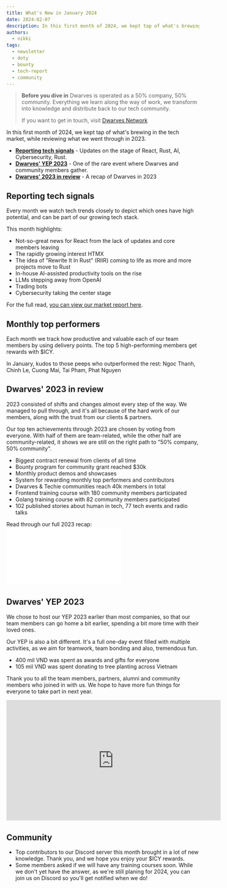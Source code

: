 ```yaml
---
title: What's New in January 2024
date: 2024-02-07
description: In this first month of 2024, we kept tap of what's brewing in the tech market, while reviewing what we went through in 2023.
authors:
  - nikki
tags:
  - newsletter
  - doty
  - bounty
  - tech-report
  - community
---
```


> **Before you dive in**
> Dwarves is operated as a 50% company, 50% community. Everything we learn along the way of work, we transform into knowledge and distribute back to our tech community.
>
> If you want to get in touch, visit [Dwarves Network](http://discord.gg/dfoundation)

In this first month of 2024, we kept tap of what's brewing in the tech market, while reviewing what we went through in 2023.

- **[Reporting tech signals](#reporting-tech-signals)** - Updates on the stage of React, Rust, AI, Cybersecurity, Rust.
- **[Dwarves' YEP 2023](#dwarves-yep-2023)** - One of the rare event where Dwarves and community members gather.
- **[Dwarves' 2023 in review](#dwarves-2023-in-review)** - A recap of Dwarves in 2023

## Reporting tech signals

Every month we watch tech trends closely to depict which ones have high potential, and can be part of our growing tech stack.

This month highlights:

- Not-so-great news for React from the lack of updates and core members leaving
- The rapidly growing interest HTMX
- The idea of "Rewrite It In Rust" (RIIR) coming to life as more and more projects move to Rust
- In-house AI-assisted productivity tools on the rise
- LLMs stepping away from OpenAI
- Trading bots
- Cybersecurity taking the center stage

For the full read, [you can view our market report here]().

## Monthly top performers

Each month we track how productive and valuable each of our team members by using delivery points. The top 5 high-performing members get rewards with $ICY.

In January, kudos to those peeps who outperformed the rest: Ngoc Thanh, Chinh Le, Cuong Mai, Tai Pham, Phat Nguyen

## Dwarves' 2023 in review

2023 consisted of shifts and changes almost every step of the way. We managed to pull through, and it's all because of the hard work of our members, along with the trust from our clients & partners.

Our top ten achievements through 2023 are chosen by voting from everyone. With half of them are team-related, while the other half are community-related, it shows we are still on the right path to "50% company, 50% community".

- Biggest contract renewal from clients of all time
- Bounty program for community grant reached $30k
- Monthly product demos and showcases
- System for rewarding monthly top performers and contributors
- Dwarves & Techie communities reach 40k members in total
- Frontend training course with 180 community members participated
- Golang training course with 82 community members participated
- 102 published stories about human in tech, 77 tech events and radio talks

Read through our full 2023 recap: ![](assets/2024-whats-new-january_doty2023.pdf)

## Dwarves' YEP 2023

We chose to host our YEP 2023 earlier than most companies, so that our team members can go home a bit earlier, spending a bit more time with their loved ones.

Our YEP is also a bit different. It's a full one-day event filled with multiple activities, as we aim for teamwork, team bonding and also, tremendous fun.

- 400 mil VND was spent as awards and gifts for everyone
- 105 mil VND was spent donating to tree planting across Vietnam

Thank you to all the team members, partners, alumni and community members who joined in with us. We hope to have more fun things for everyone to take part in next year.

<iframe width="560" height="315" src="https://www.youtube.com/embed/2xPsj5TR_wA?si=Og_OrVtT0o16t2Bz" title="YouTube video player" frameborder="0" allow="accelerometer; autoplay; clipboard-write; encrypted-media; gyroscope; picture-in-picture; web-share" allowfullscreen></iframe>

## Community

- Top contributors to our Discord server this month brought in a lot of new knowledge. Thank you, and we hope you enjoy your $ICY rewards.
- Some members asked if we will have any training courses soon. While we don't yet have the answer, as we're still planing for 2024, you can join us on Discord so you'll get notified when we do!
